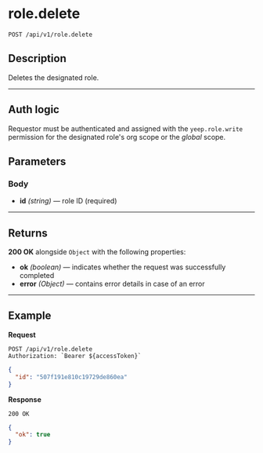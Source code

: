 # role.delete

`POST /api/v1/role.delete`

## Description

Deletes the designated role.

---

## Auth logic

Requestor must be authenticated and assigned with the `yeep.role.write` permission for the designated role's org scope or the _global_ scope.

## Parameters

### Body

- **id** _(string)_ — role ID (required)

---

## Returns

**200 OK** alongside `Object` with the following properties:

- **ok** _(boolean)_ — indicates whether the request was successfully completed
- **error** _(Object)_ — contains error details in case of an error

---

## Example

**Request**

```
POST /api/v1/role.delete
Authorization: `Bearer ${accessToken}`
```

```json
{
  "id": "507f191e810c19729de860ea"
}
```

**Response**

`200 OK`

```json
{
  "ok": true
}
```
